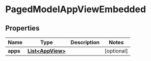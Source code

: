 

# PagedModelAppViewEmbedded


## Properties

| Name | Type | Description | Notes |
|------------ | ------------- | ------------- | -------------|
|**apps** | [**List&lt;AppView&gt;**](AppView.md) |  |  [optional] |



